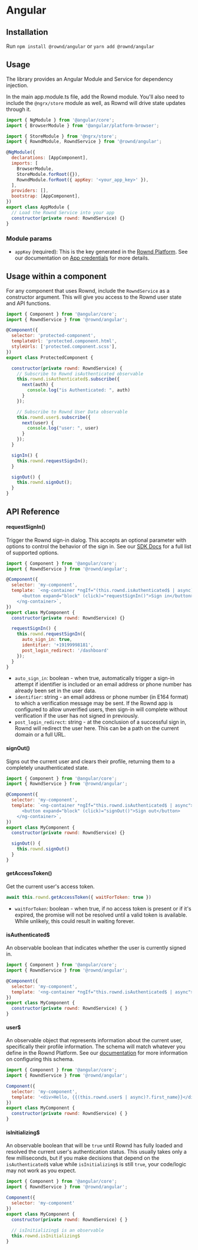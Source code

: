 # Angular

## Installation

Run `npm install @rownd/angular` or `yarn add @rownd/angular`

## Usage

The library provides an Angular Module and Service for dependency injection.

In the main app.module.ts file, add the Rownd module. You'll also need to include the `@ngrx/store` module as well, as Rownd will drive state updates through it.

```javascript
import { NgModule } from '@angular/core';
import { BrowserModule } from '@angular/platform-browser';

import { StoreModule } from '@ngrx/store';
import { RowndModule, RowndService } from '@rownd/angular';

@NgModule({
  declarations: [AppComponent],
  imports: [
    BrowserModule,
    StoreModule.forRoot({}),
    RowndModule.forRoot({ appKey: '<your_app_key>' }),
  ],
  providers: [],
  bootstrap: [AppComponent],
})
export class AppModule {
  // Load the Rownd Service into your app
  constructor(private rownd: RowndService) {}
}
```

### Module params
* `appKey` (required): This is the key generated in the [Rownd Platform](https://app.rownd.io). See our documentation on [App credentials](https://docs.rownd.io/rownd/guides/configuration/app-credentials) for more details.

## Usage within a component

For any component that uses Rownd, include the `RowndService` as a constructor argument. This will give you access to the Rownd user state and API functions.

```javascript
import { Component } from '@angular/core';
import { RowndService } from '@rownd/angular';

@Component({
  selector: 'protected-component',
  templateUrl: 'protected.component.html',
  styleUrls: ['protected.component.scss'],
})
export class ProtectedComponent {

  constructor(private rownd: RowndService) {
    // Subscribe to Rownd isAuthenticated observable
    this.rownd.isAuthenticated$.subscribe({
      next(auth) {
        console.log("is Authenticated: ", auth)
      }
    });

    // Subscribe to Rownd User Data observable
    this.rownd.user$.subscribe({
      next(user) {
        console.log("user: ", user)
      }
    });
  }

  signIn() {
    this.rownd.requestSignIn();
  }

  signOut() {
    this.rownd.signOut();
  }
} 
```


## API Reference

#### requestSignIn()

Trigger the Rownd sign-in dialog. This accepts an optional parameter with options to control the behavior of the sign in. See our [SDK Docs](https://docs.rownd.io/rownd/sdk-reference/web/javascript-browser#authentication) for a full list of supported options.

```javascript
import { Component } from '@angular/core';
import { RowndService } from '@rownd/angular';

@Component({
  selector: 'my-component',
  template: `<ng-container *ngIf="(this.rownd.isAuthenticated$ | async) === false">
      <button expand="block" (click)="requestSignIn()">Sign in</button>
    </ng-container>`,
})
export class MyComponent {
  constructor(private rownd: RowndService) {}

  requestSignIn() {
    this.rownd.requestSignIn({
      auto_sign_in: true,
      identifier: '+19199998181',
      post_login_redirect: '/dashboard'
    });
  }
}
```

* `auto_sign_in`: boolean - when true, automatically trigger a sign-in attempt if identifier is included or an email address or phone number has already been set in the user data.
* `identifier`: string - an email address or phone number (in E164 format) to which a verification message may be sent. If the Rownd app is configured to allow unverified users, then sign-in will complete without verification if the user has not signed in previously.
* `post_login_redirect`: string - at the conclusion of a successful sign in, Rownd will redirect the user here. This can be a path on the current domain or a full URL.

#### signOut()

Signs out the current user and clears their profile, returning them to a completely unauthenticated state.

```javascript
import { Component } from '@angular/core';
import { RowndService } from '@rownd/angular';

@Component({
  selector: 'my-component',
  template: `<ng-container *ngIf="this.rownd.isAuthenticated$ | async">
      <button expand="block" (click)="signOut()">Sign out</button>
    </ng-container>`,
})
export class MyComponent {
  constructor(private rownd: RowndService) {}

  signOut() {
    this.rownd.signOut()
  }
}
```

#### getAccessToken()

Get the current user's access token.

```javascript
await this.rownd.getAccessToken({ waitForToken: true })
```

* `waitForToken`: boolean - when true, if no access token is present or if it's expired, the promise will not be resolved until a valid token is available. While unlikely, this could result in waiting forever.

#### isAuthenticated$

An observable boolean that indicates whether the user is currently signed in.

```javascript
import { Component } from '@angular/core';
import { RowndService } from '@rownd/angular';

@Component({
  selector: 'my-component',
  template: '<ng-container *ngIf="this.rownd.isAuthenticated$ | async">You're signed in!</ng-container>
})
export class MyComponent {
  constructor(private rownd: RowndService) { }
}
```

#### user$

An observable object that represents information about the current user, specifically their profile information. The schema will match whatever you define in the Rownd Platform. See our [documentation](https://docs.rownd.io/rownd/guides/configuration/user-profiles) for more information on configuring this schema.

```javascript
import { Component } from '@angular/core';
import { RowndService } from '@rownd/angular';

Component({
  selector: 'my-component',
  template: '<div>Hello, {{(this.rownd.user$ | async)?.first_name}}</div>
})
export class MyComponent {
  constructor(private rownd: RowndService) { }
}
```

#### isInitializing$

An observable boolean that will be `true` until Rownd has fully loaded and resolved the current user's authentication status. This usually takes only a few milliseconds, but if you make decisions that depend on the `isAuthenticated$` value while `isInitializing$` is still `true`, your code/logic may not work as you expect.

```javascript
import { Component } from '@angular/core';
import { RowndService } from '@rownd/angular';

Component({
  selector: 'my-component'
})
export class MyComponent {
  constructor(private rownd: RowndService) { }
  
  // isInitializing$ is an observable
  this.rownd.isInitializing$
}
```
